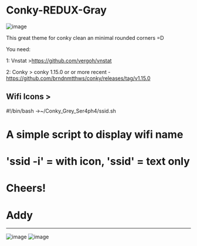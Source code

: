 # Conky-REDUX-Gray
![image](https://i.imgur.com/rdGjvi2.png)

This great theme for conky clean an minimal rounded corners =D

You need:

1:  Vnstat >https://github.com/vergoh/vnstat

2:  Conky  > conky 1.15.0 or or more recent - https://github.com/brndnmtthws/conky/releases/tag/v1.15.0

Wifi Icons >
----------------------
#!/bin/bash ->~/Conky_Grey_Ser4ph4/ssid.sh

# A simple script to display wifi name
# 'ssid -i' = with icon, 'ssid' = text only
# Cheers!
# Addy
----------------------
![image](https://i.imgur.com/sAhFp7s.png)
![image](https://i.imgur.com/5LIUnSi.png)




